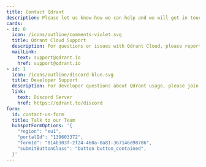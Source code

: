 ```yaml
---
title: Contact Qdrant
description: Please let us know how we can help and we will get in touch with you soon.
cards:
- id: 0
  icon: /icons/outline/comments-violet.svg
  title: Qdrant Cloud Support
  description: For questions or issues with Qdrant Cloud, please report to
  mailLink: 
    text: support@qdrant.io
    href: support@qdrant.io
- id: 1
  icon: /icons/outline/discord-blue.svg
  title: Developer Support
  description: For developer questions about Qdrant usage, please join our
  link: 
    text: Discord Server
    href: https://qdrant.to/discord
form:
  id: contact-us-form
  title: Talk to our Team
  hubspotFormOptions: '{
    "region": "eu1",
    "portalId": "139603372",
    "formId": "814b303f-2f24-460a-8a81-367146d98786",
    "submitButtonClass": "button button_contained",
  }'
---
```


